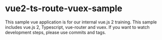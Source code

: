 # vue2-ts-route-vuex-sample

This sample vue application is for our internal vue.js 2 training. This sample includes vue.js 2, Typescript, vue-router and vuex. If you want to watch development steps, please use commits and tags. 
